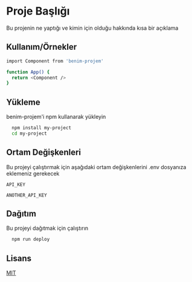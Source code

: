 
# Proje Başlığı

Bu projenin ne yaptığı ve kimin için olduğu hakkında kısa bir açıklama


## Kullanım/Örnekler

```bash
import Component from 'benim-projem'

function App() {
  return <Component />
}
```

  
## Yükleme 

benim-projem'i npm kullanarak yükleyin

```bash 
  npm install my-project
  cd my-project
```
    
## Ortam Değişkenleri

Bu projeyi çalıştırmak için aşağıdaki ortam değişkenlerini .env dosyanıza eklemeniz gerekecek

`API_KEY`

`ANOTHER_API_KEY`

  
## Dağıtım

Bu projeyi dağıtmak için çalıştırın

```bash
  npm run deploy
```

  
## Lisans

[MIT](https://choosealicense.com/licenses/mit/)

  
